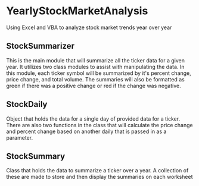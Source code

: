 # YearlyStockMarketAnalysis
Using Excel and VBA to analyze stock market trends year over year 

## StockSummarizer
This is the main module that will summarize all the ticker data for a given year. It utilizes two class modules to assist with manipulating the data. In this module, each ticker
symbol will be summarized by it's percent change, price change, and total volume. The summaries will also be formatted as green if there was a positive change or red
if the change was negative.

## StockDaily
Object that holds the data for a single day of provided data for a ticker. There are also two functions in the class that will calculate the price change and percent change
based on another daily that is passed in as a parameter.

## StockSummary
Class that holds the data to summarize a ticker over a year. A collection of these are made to store and then display the summaries on each worksheet
